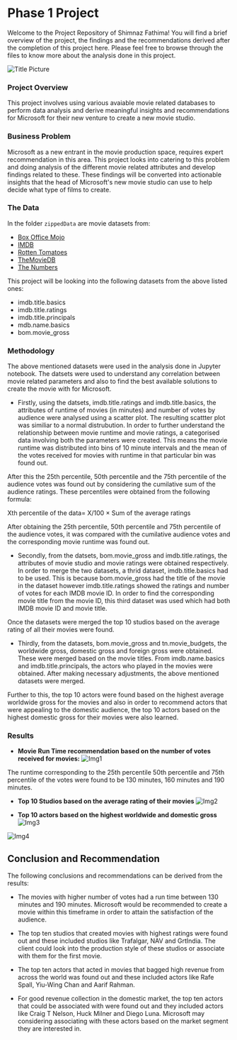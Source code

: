 # Phase 1 Project
Welcome to the Project Repository of Shimnaz Fathima! You will find a brief overview of the project, the findings and the recommendations derived after the completion of this project here. Please feel free to browse through the files to know more about the analysis done in this project.

![Title Picture](https://github.com/Shimnazzz/dsc-phase-1-project_data_8/assets/147800579/5cc5a12e-0043-4773-b67c-65ed34cbbbbe)


### Project Overview

This project involves using various avaiable movie related databases to perform data analysis and derive meaningful insights and recommendations for Microsoft for their new venture to create a new movie studio.

### Business Problem

Microsoft as a new entrant in the movie production space, requires expert recommendation in this area. This project looks into catering to this problem and doing analysis of the different movie related attributes and develop findings related to these. These findings will be converted into actionable insights that the head of Microsoft's new movie studio can use to help decide what type of films to create.

### The Data

In the folder `zippedData` are movie datasets from:

* [Box Office Mojo](https://www.boxofficemojo.com/)
* [IMDB](https://www.imdb.com/)
* [Rotten Tomatoes](https://www.rottentomatoes.com/)
* [TheMovieDB](https://www.themoviedb.org/)
* [The Numbers](https://www.the-numbers.com/)

This project will be looking into the following datasets from the above listed ones:

* imdb.title.basics
* imdb.title.ratings
* imdb.title.principals
* mdb.name.basics
* bom.movie_gross

### Methodology

The above mentioned datasets were used in the analysis done in Jupyter notebook. The datsets were used to understand any correlation between movie related parameters and also to find the best available solutions to create the movie with for Microsoft.

* Firstly, using the datsets, imdb.title.ratings and imdb.title.basics, the attributes of runtime of movies (in minutes) and number of votes by audience were analysed using a scatter plot. The resulting scattter plot was similiar to a normal distrubution. In order to further understand the relationship between movie runtime and movie ratings, a categorised data involving both the parameters were created. This means the movie runtime was distributed into bins of 10 minute intervals and the mean of the votes received for movies with runtime in that particular bin was found out. 

After this the 25th percentile, 50th percentile and the 75th percentile of the audience votes was found out by considering the cumilative sum of the audience ratings. These percentiles were obtained from the following formula:

Xth percentile of the data= X/100 × Sum of the average ratings

After obtaining the 25th percentile, 50th percentile and 75th percentile of the audience votes, it was compared with the cumilative audience votes and the corresponding movie runtime was found out.

* Secondly, from the datsets, bom.movie_gross and imdb.title.ratings, the attributes of movie studio and movie ratings were obtained respectively. In order to merge the two datasets, a thrid dataset, imdb.title.basics had to be used. This is because bom.movie_gross had the title of the movie in the dataset however imdb.title.ratings showed the ratings and number of votes for each IMDB movie ID. In order to find the corresponding movie title from the movie ID, this third dataset was used which had both IMDB movie ID and movie title. 

Once the datasets were merged the top 10 studios based on the average rating of all their movies were found.

* Thirdly, from the datasets, bom.movie_gross and tn.movie_budgets, the worldwide gross, domestic gross and foreign gross were obtained. These were merged based on the movie titles. From imdb.name.basics and imdb.title.principals, the actors who played in the movies were obtained. After making necessary adjustments, the above mentioned datasets were merged.

Further to this, the top 10 actors were found based on the highest average worldwide gross for the movies and also in order to recommend actors that were appealing to the domestic audience, the top 10 actors based on the highest domestic gross for their movies were also learned.

### Results

* **Movie Run Time recommendation based on the number of votes received for movies:** 
![Img1](https://github.com/Shimnazzz/dsc-phase-1-project_data_8/assets/147800579/7e5f98e6-4335-48d0-bf27-bf0373867d04)

The runtime corresponding to the 25th percentile 50th percentile and 75th percentile of the votes were found to be 130 minutes, 160 minutes and 190 minutes.

* **Top 10 Studios based on the average rating of their movies** 
![Img2](https://github.com/Shimnazzz/dsc-phase-1-project_data_8/assets/147800579/eb70f9e1-f28f-475f-bd7c-97f87b1846a3)

* **Top 10 actors based on the highest worldwide and domestic gross** 
![Img3](https://github.com/Shimnazzz/dsc-phase-1-project_data_8/assets/147800579/850b77ab-a190-45be-8f2b-2128a6f42d0f)

![Img4](https://github.com/Shimnazzz/dsc-phase-1-project_data_8/assets/147800579/a70ff1a6-e5c0-4e6b-90f5-8ecc883df7ef)


## Conclusion and Recommendation

The following conclusions and recommendations can be derived from the results:

* The movies with higher number of votes had a run time between 130 minutes and 190 minutes. Microsoft would be recommended to create a movie within this timeframe in order to attain the satisfaction of the audience.

* The top ten studios that created movies with highest ratings were found out and these included studios like Trafalgar, NAV and GrtIndia. The client could look into the production style of these studios or associate with them for the first movie.

* The top ten actors that acted in movies that bagged high revenue from across the world was found out and these included actors like Rafe Spall, Yiu-Wing Chan and Aarif Rahman.

* For good revenue collection in the domestic market, the top ten actors that could be associated with were found out and they included actors like Craig T Nelson, Huck Milner and Diego Luna. Microsoft may considering associating with these actors based on the market segment they are interested in.
